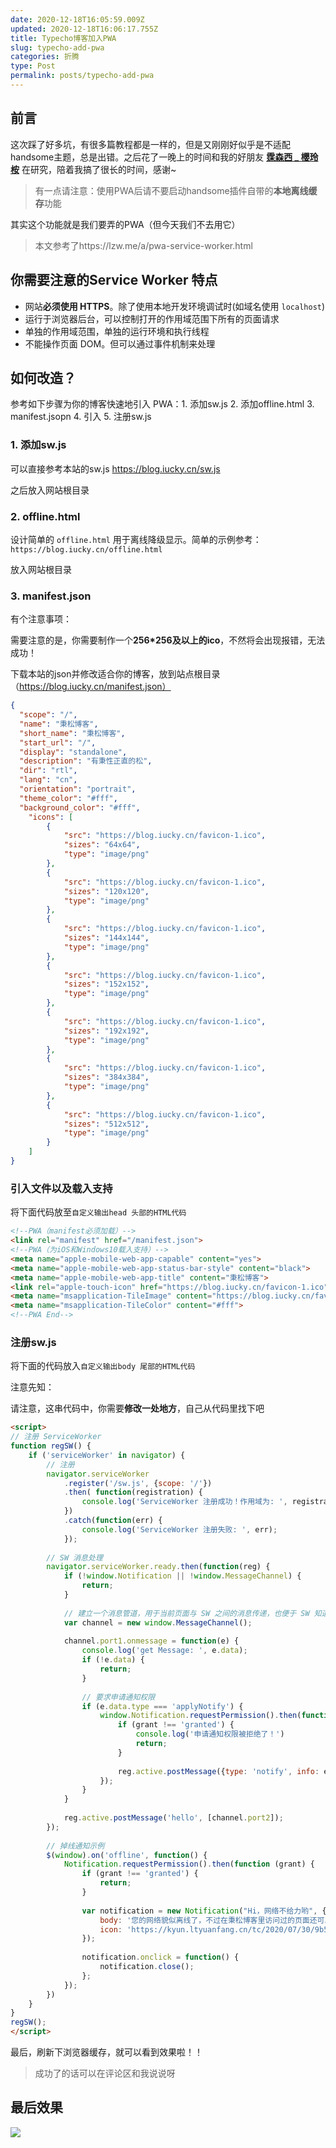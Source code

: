 ```yaml
---
date: 2020-12-18T16:05:59.009Z
updated: 2020-12-18T16:06:17.755Z
title: Typecho博客加入PWA
slug: typecho-add-pwa
categories: 折腾
type: Post
permalink: posts/typecho-add-pwa
---
```


## 前言

这次踩了好多坑，有很多篇教程都是一样的，但是又刚刚好似乎是不适配handsome主题，总是出错。之后花了一晚上的时间和我的好朋友 **[霂森西 _ 櫻玲桉](https://dlizi.com/)** 在研究，陪着我搞了很长的时间，感谢~

> 有一点请注意：使用PWA后请不要启动handsome插件自带的**本地离线缓存**功能

其实这个功能就是我们要弄的PWA（但今天我们不去用它）

> 本文参考了https://lzw.me/a/pwa-service-worker.html

## 你需要注意的Service Worker 特点

- 网站**必须使用 HTTPS**。除了使用本地开发环境调试时(如域名使用 `localhost`)
- 运行于浏览器后台，可以控制打开的作用域范围下所有的页面请求
- 单独的作用域范围，单独的运行环境和执行线程
- 不能操作页面 DOM。但可以通过事件机制来处理

## 如何改造？

参考如下步骤为你的博客快速地引入 PWA：1. 添加sw.js 2. 添加offline.html 3. manifest.jsopn 4. 引入 5. 注册sw.js

### 1. 添加sw.js

可以直接参考本站的sw.js https://blog.iucky.cn/sw.js

之后放入网站根目录

### 2. offline.html

设计简单的 `offline.html` 用于离线降级显示。简单的示例参考： `https://blog.iucky.cn/offline.html`

放入网站根目录

### 3. manifest.json

有个注意事项：

需要注意的是，你需要制作一个**256\*256及以上的ico**，不然将会出现报错，无法成功！

下载本站的json并修改适合你的博客，放到站点根目录（https://blog.iucky.cn/manifest.json）


```json
{
  "scope": "/",
  "name": "秉松博客",
  "short_name": "秉松博客",
  "start_url": "/",
  "display": "standalone",
  "description": "有秉性正直的松",
  "dir": "rtl",
  "lang": "cn",
  "orientation": "portrait",
  "theme_color": "#fff",
  "background_color": "#fff",
    "icons": [
        {
            "src": "https://blog.iucky.cn/favicon-1.ico",
            "sizes": "64x64",
            "type": "image/png"
        },
        {
            "src": "https://blog.iucky.cn/favicon-1.ico",
            "sizes": "120x120",
            "type": "image/png"
        },
        {
            "src": "https://blog.iucky.cn/favicon-1.ico",
            "sizes": "144x144",
            "type": "image/png"
        },
        {
            "src": "https://blog.iucky.cn/favicon-1.ico",
            "sizes": "152x152",
            "type": "image/png"
        },
        {
            "src": "https://blog.iucky.cn/favicon-1.ico",
            "sizes": "192x192",
            "type": "image/png"
        },
        {
            "src": "https://blog.iucky.cn/favicon-1.ico",
            "sizes": "384x384",
            "type": "image/png"
        },
        {
            "src": "https://blog.iucky.cn/favicon-1.ico",
            "sizes": "512x512",
            "type": "image/png"
        }
    ]
}

```

### 引入文件以及载入支持

将下面代码放至`自定义输出head 头部的HTML代码`

```html
<!--PWA（manifest必须加载）-->
<link rel="manifest" href="/manifest.json">
<!--PWA（为iOS和Windows10载入支持）-->
<meta name="apple-mobile-web-app-capable" content="yes">
<meta name="apple-mobile-web-app-status-bar-style" content="black">
<meta name="apple-mobile-web-app-title" content="秉松博客">
<link rel="apple-touch-icon" href="https://blog.iucky.cn/favicon-1.ico">
<meta name="msapplication-TileImage" content="https://blog.iucky.cn/favicon-1.ico">
<meta name="msapplication-TileColor" content="#fff">
<!--PWA End-->
```

   

### 注册sw.js

将下面的代码放入`自定义输出body 尾部的HTML代码`

注意先知：

请注意，这串代码中，你需要**修改一处地方**，自己从代码里找下吧


```html
<script>
// 注册 ServiceWorker
function regSW() {
    if ('serviceWorker' in navigator) {
        // 注册
        navigator.serviceWorker
            .register('/sw.js', {scope: '/'})
            .then( function(registration) {
                console.log('ServiceWorker 注册成功！作用域为: ', registration.scope);
            })
            .catch(function(err) {
                console.log('ServiceWorker 注册失败: ', err);
            });
 
        // SW 消息处理
        navigator.serviceWorker.ready.then(function(reg) {
            if (!window.Notification || !window.MessageChannel) {
                return;
            }
 
            // 建立一个消息管道，用于当前页面与 SW 之间的消息传递，也便于 SW 知道该消息的来源
            var channel = new window.MessageChannel();
 
            channel.port1.onmessage = function(e) {
                console.log('get Message: ', e.data);
                if (!e.data) {
                    return;
                }
 
                // 要求申请通知权限
                if (e.data.type === 'applyNotify') {
                    window.Notification.requestPermission().then(function(grant) {
                        if (grant !== 'granted') {
                            console.log('申请通知权限被拒绝了！')
                            return;
                        }
 
                        reg.active.postMessage({type: 'notify', info: e.data.info}, [channel.port2]);
                    });
                }
            }
 
            reg.active.postMessage('hello', [channel.port2]);
        });
 
        // 掉线通知示例
        $(window).on('offline', function() {
            Notification.requestPermission().then(function (grant) {
                if (grant !== 'granted') {
                    return;
                }
 
                var notification = new Notification("Hi，网络不给力哟", {
                    body: '您的网络貌似离线了，不过在秉松博客里访问过的页面还可以继续打开~',
                    icon: 'https://kyun.ltyuanfang.cn/tc/2020/07/30/9b5b630e9860b.png'
                });
 
                notification.onclick = function() {
                    notification.close();
                };
            });
        })
    }
}
regSW();
</script>
```

最后，刷新下浏览器缓存，就可以看到效果啦！！

> 成功了的话可以在评论区和我说说呀

## 最后效果
![](https://kyun.ltyuanfang.cn/tc/2020/11/08/85eae916ec4c0.jpg)